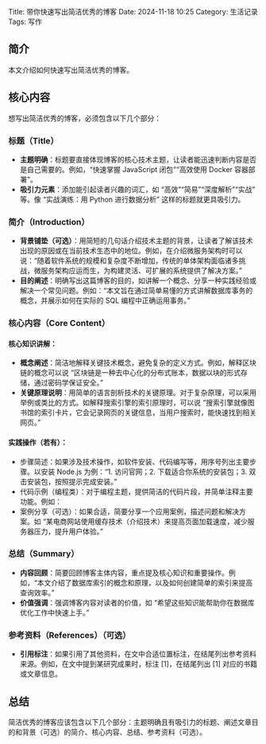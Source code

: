 Title: 带你快速写出简洁优秀的博客
Date: 2024-11-18 10:25
Category: 生活记录
Tags: 写作

## 简介
本文介绍如何快速写出简洁优秀的博客。

## 核心内容
想写出简洁优秀的博客，必须包含以下几个部分：

### 标题（Title）
- **主题明确**：标题要直接体现博客的核心技术主题，让读者能迅速判断内容是否是自己需要的。例如，“快速掌握 JavaScript 闭包”“高效使用 Docker 容器部署”。
- **吸引力元素**：添加能引起读者兴趣的词汇，如 “高效”“简易”“深度解析”“实战” 等。像 “实战演练：用 Python 进行数据分析” 这样的标题就更具吸引力。

### 简介（Introduction）
- **背景铺垫（可选）**：用简短的几句话介绍技术主题的背景，让读者了解该技术出现的原因或在当前技术生态中的地位。例如，在介绍微服务架构时可以说：“随着软件系统的规模和复杂度不断增加，传统的单体架构面临诸多挑战，微服务架构应运而生，为构建灵活、可扩展的系统提供了解决方案。”
- **目的阐述**：明确写出这篇博客的目的，如讲解一个概念、分享一种实践经验或解决一个常见问题。例如：“本文旨在通过简单易懂的方式讲解数据库事务的概念，并展示如何在实际的 SQL 编程中正确运用事务。”

### 核心内容（Core Content）

#### 核心知识讲解：
- **概念阐述**：简洁地解释关键技术概念，避免复杂的定义方式。例如，解释区块链的概念可以说 “区块链是一种去中心化的分布式账本，数据以块的形式存储，通过密码学保证安全。”
- **关键原理说明**：用简单的语言剖析技术的关键原理。对于复杂原理，可以采用举例或类比的方式。如解释搜索引擎的索引原理时，可以说 “搜索引擎就像图书馆的索引卡片，它会记录网页的关键信息，当用户搜索时，能快速找到相关网页。”
   
#### 实践操作（若有）：
- 步骤简述：如果涉及技术操作，如软件安装、代码编写等，用序号列出主要步骤。以安装 Node.js 为例：“1. 访问官网；2. 下载适合你系统的安装包；3. 双击安装包，按照提示完成安装。”
- 代码示例（编程类）：对于编程主题，提供简洁的代码片段，并简单注释主要功能。例如：
- 案例分享（可选）：如果合适，简要分享一个应用案例，描述问题和解决方案。如 “某电商网站使用缓存技术（介绍技术）来提高页面加载速度，减少服务器压力，提升用户体验。”

### 总结（Summary）
- **内容回顾**：简要回顾博客主体内容，重点提及核心知识和重要操作。例如，“本文介绍了数据库索引的概念和原理，以及如何创建简单的索引来提高查询效率。”
- **价值强调**：强调博客内容对读者的价值，如 “希望这些知识能帮助你在数据库优化工作中快速上手。”

### 参考资料（References）（可选）
- **引用标注**：如果引用了其他资料，在文中合适位置标注，在结尾列出参考资料来源。例如，在文中提到某研究成果时，标注 [1]，在结尾列出 [1] 对应的书籍或文章信息。

## 总结
简洁优秀的博客应该包含以下几个部分：主题明确且有吸引力的标题、阐述文章目的和背景（可选）的简介、核心内容、总结、参考资料（可选）。
